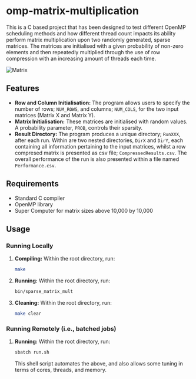 # omp-matrix-multiplication

This is a C based project that has been designed to test different OpenMP scheduling methods and how different thread count impacts its ability perform matrix multiplication upon two randomly generated, sparse matrices. The matrices are initialised with a given probability of non-zero elements and then repeatedly multiplied through the use of row compression with an increasing amount of threads each time.

![Matrix](https://upload.wikimedia.org/wikipedia/commons/thumb/1/18/Matrix_multiplication_qtl1.svg/2880px-Matrix_multiplication_qtl1.svg.png)

## Features

- **Row and Column Initialisation:** The program allows users to specify the number of rows; `NUM_ROWS`, and columns; `NUM_COLS`, for the two input matrices (Matrix X and Matrix Y).
- **Matrix Initialisation:** These matrices are initialised with random values. A probability parameter, `PROB`, controls their sparsity.
- **Result Directory:** The program produces a unique directory; `RunXXX`, after each run. Within are two nested directories, `DirX` and `DirY`, each containing all information pertaining to the input matrices, whilst a row compresed matrix is presented as csv file; `CompressedResults.csv`. The overall performance of the run is also presented within a file named `Performance.csv`. 

## Requirements

- Standard C compiler
- OpenMP library
- Super Computer for matrix sizes above 10,000 by 10,000

## Usage

### Running Locally

1. **Compiling:** Within the root directory, run:
   ```sh
   make
   ```

2. **Running:** Within the root directory, run:
   ```sh
   bin/sparse_matrix_mult
   ```

3. **Cleaning:** Within the root directory, run:
   ```sh
   make clear
   ```

### Running Remotely (i.e., batched jobs)

1. **Running:** Within the root directory, run:
   ```sh
   sbatch run.sh
   ```
   This shell script automates the above, and also allows some tuning in terms of cores, threads, and memory.